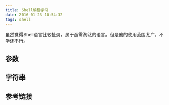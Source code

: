 ```yaml
---
title: Shell编程学习
date: 2016-01-23 10:54:32
tags: shell
---
```


虽然觉得Shell语言比较扯淡，属于亟需淘汰的语言。但是他的使用范围太广，不学还不行。

## 参数

## 字符串

## 参考链接
